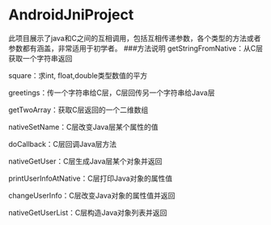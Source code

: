 # AndroidJniProject
此项目展示了java和C之间的互相调用，包括互相传递参数，各个类型的方法或者参数都有涵盖，非常适用于初学者。
###方法说明
  getStringFromNative：从C层获取一个字符串返回
  
  square：求int, float,double类型数值的平方
  
  greetings：传一个字符串给C层，C层回传另一个字符串给Java层
  
  getTwoArray：获取C层返回的一个二维数组
  
  nativeSetName：C层改变Java层某个属性的值
  
  doCallback：C层回调Java层方法
  
  nativeGetUser：C层生成Java层某个对象并返回
  
  printUserInfoAtNative：C层打印Java对象的属性值
  
  changeUserInfo：C层改变Java对象的属性值并返回
  
  nativeGetUserList：C层构造Java对象列表并返回
